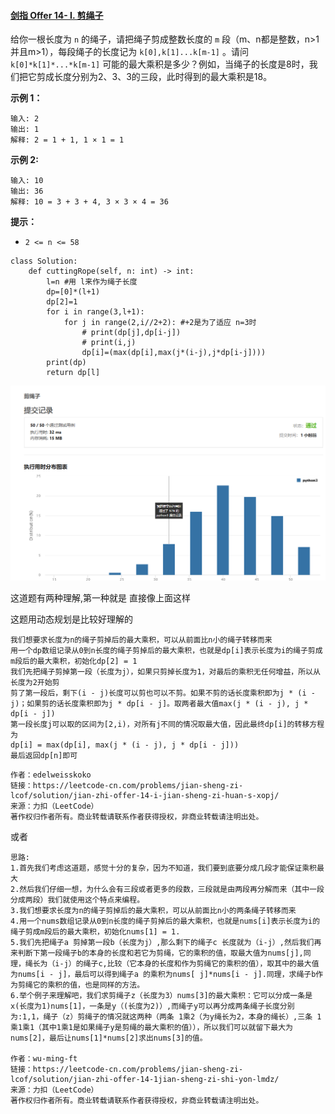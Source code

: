 #### [剑指 Offer 14- I. 剪绳子](https://leetcode-cn.com/problems/jian-sheng-zi-lcof/)

给你一根长度为 `n` 的绳子，请把绳子剪成整数长度的 `m` 段（m、n都是整数，n>1并且m>1），每段绳子的长度记为 `k[0],k[1]...k[m-1]` 。请问 `k[0]*k[1]*...*k[m-1]` 可能的最大乘积是多少？例如，当绳子的长度是8时，我们把它剪成长度分别为2、3、3的三段，此时得到的最大乘积是18。

**示例 1：**

```
输入: 2
输出: 1
解释: 2 = 1 + 1, 1 × 1 = 1
```

**示例 2:**

```
输入: 10
输出: 36
解释: 10 = 3 + 3 + 4, 3 × 3 × 4 = 36
```

**提示：**

- `2 <= n <= 58`



```
class Solution:
    def cuttingRope(self, n: int) -> int:
        l=n #用 l来作为绳子长度
        dp=[0]*(l+1)
        dp[2]=1
        for i in range(3,l+1):
            for j in range(2,i//2+2): #+2是为了适应 n=3时
                # print(dp[j],dp[i-j])
                # print(i,j)
                dp[i]=(max(dp[i],max(j*(i-j),j*dp[i-j])))
        print(dp)
        return dp[l]
```

![1618308456600](readme.assets/1618308456600.png)

这道题有两种理解,第一种就是 直接像上面这样

这题用动态规划是比较好理解的

    我们想要求长度为n的绳子剪掉后的最大乘积，可以从前面比n小的绳子转移而来
    用一个dp数组记录从0到n长度的绳子剪掉后的最大乘积，也就是dp[i]表示长度为i的绳子剪成m段后的最大乘积，初始化dp[2] = 1
    我们先把绳子剪掉第一段（长度为j），如果只剪掉长度为1，对最后的乘积无任何增益，所以从长度为2开始剪
    剪了第一段后，剩下(i - j)长度可以剪也可以不剪。如果不剪的话长度乘积即为j * (i - j)；如果剪的话长度乘积即为j * dp[i - j]。取两者最大值max(j * (i - j), j * dp[i - j])
    第一段长度j可以取的区间为[2,i)，对所有j不同的情况取最大值，因此最终dp[i]的转移方程为
    dp[i] = max(dp[i], max(j * (i - j), j * dp[i - j]))
    最后返回dp[n]即可

```
作者：edelweisskoko
链接：https://leetcode-cn.com/problems/jian-sheng-zi-lcof/solution/jian-zhi-offer-14-i-jian-sheng-zi-huan-s-xopj/
来源：力扣（LeetCode）
著作权归作者所有。商业转载请联系作者获得授权，非商业转载请注明出处。
```

或者

```
思路:
1.首先我们考虑这道题，感觉十分的复杂，因为不知道，我们要到底要分成几段才能保证乘积最大
2.然后我们仔细一想，为什么会有三段或者更多的段数，三段就是由两段再分解而来（其中一段分成两段）我们就使用这个特点来编程。
3.我们想要求长度为n的绳子剪掉后的最大乘积，可以从前面比n小的两条绳子转移而来
4.用一个nums数组记录从0到n长度的绳子剪掉后的最大乘积，也就是nums[i]表示长度为i的绳子剪成m段后的最大乘积，初始化nums[1] = 1.
5.我们先把绳子a 剪掉第一段b（长度为j）,那么剩下的绳子c 长度就为（i-j）,然后我们再来判断下第一段绳子b的本身的长度和若它为剪绳，它的乘积的值，取最大值为nums[j],同理，绳长为（i-j）的绳子c,比较（它本身的长度和作为剪绳它的乘积的值），取其中的最大值为nums[i - j]，最后可以得到绳子a 的乘积为nums[ j]*nums[i - j].同理，求绳子b作为剪绳它的乘积的值，也是同样的方法。
6.举个例子来理解吧，我们求剪绳子z（长度为3）nums[3]的最大乘积：它可以分成一条是x(长度为1)nums[1]，一条是y（(长度为2)）,而绳子y可以再分成两条绳子长度分别为:1,1，绳子（z）剪绳子的情况就这两种（两条 1乘2（为y绳长为2，本身的绳长）,三条 1乘1乘1（其中1乘1是如果绳子y是剪绳的最大乘积的值）），所以我们可以就留下最大为nums[2]，最后让nums[1]*nums[2]求出nums[3]的值。

作者：wu-ming-ft
链接：https://leetcode-cn.com/problems/jian-sheng-zi-lcof/solution/jian-zhi-offer-14-1jian-sheng-zi-shi-yon-lmdz/
来源：力扣（LeetCode）
著作权归作者所有。商业转载请联系作者获得授权，非商业转载请注明出处。
```

